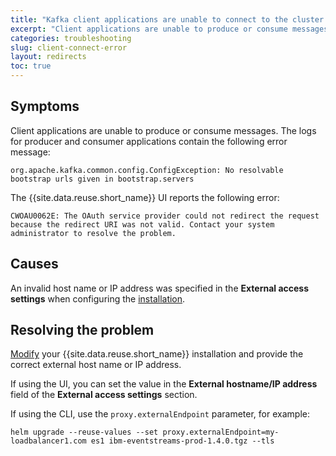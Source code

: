 ```yaml
---
title: "Kafka client applications are unable to connect to the cluster. Users are unable to login to the UI."
excerpt: "Client applications are unable to produce or consume messages, connection errors are reported. Users are unable to login to the UI."
categories: troubleshooting
slug: client-connect-error
layout: redirects
toc: true
---
```


## Symptoms
Client applications are unable to produce or consume messages. The logs for producer and consumer applications contain the following error message:

```
org.apache.kafka.common.config.ConfigException: No resolvable bootstrap urls given in bootstrap.servers
```

The {{site.data.reuse.short_name}} UI reports the following error:

```
CWOAU0062E: The OAuth service provider could not redirect the request because the redirect URI was not valid. Contact your system administrator to resolve the problem.
```

## Causes
An invalid host name or IP address was specified in the **External access settings** when configuring the [installation](../../installing/configuring/#configuring-external-access).

## Resolving the problem
[Modify](../../administering/modifying-installation/) your {{site.data.reuse.short_name}} installation and provide the correct external host name or IP address.

If using the UI, you can set the value in the **External hostname/IP address** field of the **External access settings** section.

If using the CLI, use the `proxy.externalEndpoint` parameter, for example:

`helm upgrade --reuse-values --set proxy.externalEndpoint=my-loadbalancer1.com es1 ibm-eventstreams-prod-1.4.0.tgz --tls`
